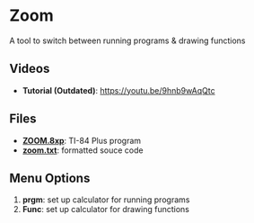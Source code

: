 # Zoom

A tool to switch between running programs & drawing functions

## Videos

- **Tutorial (Outdated)**: https://youtu.be/9hnb9wAqQtc

## Files

- [**ZOOM.8xp**](ZOOM.8xp): TI-84 Plus program
- [**zoom.txt**](zoom.txt): formatted souce code

## Menu Options

1. **prgm**: set up calculator for running programs
2. **Func**: set up calculator for drawing functions